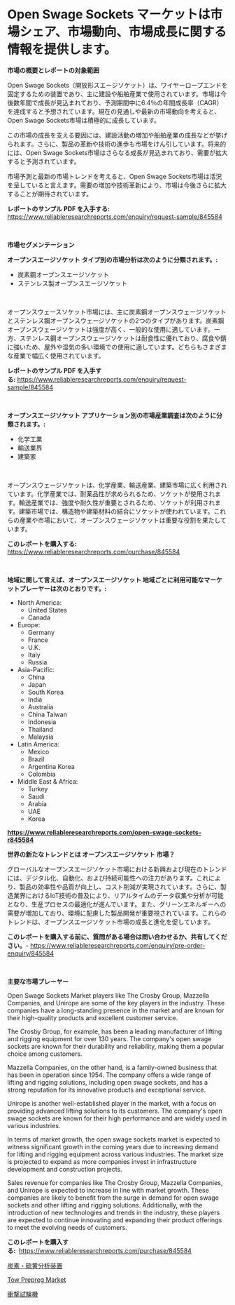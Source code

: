 <p><h1>Open Swage Sockets マーケットは市場シェア、市場動向、市場成長に関する情報を提供します。</h1></p><p><strong>市場の概要とレポートの対象範囲</strong></p>
<p><p>Open Swage Sockets（開放形スエージソケット）は、ワイヤーロープエンドを固定するための装置であり、主に建設や船舶産業で使用されています。市場は今後数年間で成長が見込まれており、予測期間中に6.4％の年間成長率（CAGR）を達成すると予想されています。現在の見通しや最新の市場動向を考えると、Open Swage Sockets市場は積極的に成長しています。</p><p>この市場の成長を支える要因には、建設活動の増加や船舶産業の成長などが挙げられます。さらに、製品の革新や技術の進歩も市場をけん引しています。将来的には、Open Swage Sockets市場はさらなる成長が見込まれており、需要が拡大すると予測されています。</p><p>市場予測と最新の市場トレンドを考えると、Open Swage Sockets市場は活況を呈していると言えます。需要の増加や技術革新により、市場は今後さらに拡大することが期待されています。</p></p>
<p><strong>レポートのサンプル PDF を入手する:</strong> <a href="https://www.reliableresearchreports.com/enquiry/request-sample/845584">https://www.reliableresearchreports.com/enquiry/request-sample/845584</a></p>
<p>&nbsp;</p>
<p><strong>市場セグメンテーション</strong></p>
<p><strong>オープンスエージソケット タイプ別の市場分析は次のように分類されます。:</strong></p>
<p><ul><li>炭素鋼オープンスエージソケット</li><li>ステンレス製オープンスエージソケット</li></ul></p>
<p>&nbsp;</p>
<p><p>オープンスウェースソケット市場には、主に炭素鋼オープンスウェージソケットとステンレス鋼オープンスウェージソケットの2つのタイプがあります。炭素鋼オープンスウェージソケットは強度が高く、一般的な使用に適しています。一方、ステンレス鋼オープンスウェージソケットは耐食性に優れており、腐食や錆に強いため、屋外や湿気の多い環境での使用に適しています。どちらもさまざまな産業で幅広く使用されています。</p></p>
<p><strong>レポートのサンプル PDF を入手する:</strong>&nbsp;<a href="https://www.reliableresearchreports.com/enquiry/request-sample/845584">https://www.reliableresearchreports.com/enquiry/request-sample/845584</a></p>
<p>&nbsp;</p>
<p><strong> オープンスエージソケット アプリケーション別の市場産業調査は次のように分類されます。:</strong></p>
<p><ul><li>化学工業</li><li>輸送業界</li><li>建築家</li></ul></p>
<p>&nbsp;</p>
<p><p>オープンスウェージソケットは、化学産業、輸送産業、建築市場に広く利用されています。化学産業では、耐薬品性が求められるため、ソケットが使用されます。輸送産業では、強度や耐久性が重要とされるため、ソケットが利用されます。建築市場では、構造物や建築材料の結合にソケットが使われています。これらの産業や市場において、オープンスウェージソケットは重要な役割を果たしています。</p></p>
<p><strong>このレポートを購入する:</strong>&nbsp; <a href="https://www.reliableresearchreports.com/purchase/845584">https://www.reliableresearchreports.com/purchase/845584</a></p>
<p>&nbsp;</p>
<p><strong>地域に関して言えば、オープンスエージソケット 地域ごとに利用可能なマーケットプレーヤーは次のとおりです。:</strong></p>
<p><ul>
    <li>
        North America:
        <ul>
            <li>United States</li>
            <li>Canada</li>
        </ul>
    </li>
    <li>
        Europe:
        <ul>
            <li>Germany</li>
            <li>France</li>
            <li>U.K.</li>
            <li>Italy</li>
            <li>Russia</li>
        </ul>
    </li>
    <li>
        Asia-Pacific:
        <ul>
            <li>China</li>
            <li>Japan</li>
            <li>South Korea</li>
            <li>India</li>
            <li>Australia</li>
            <li>China Taiwan</li>
            <li>Indonesia</li>
            <li>Thailand</li>
            <li>Malaysia</li>
        </ul>
    </li>
    <li>
        Latin America:
        <ul>
            <li>Mexico</li>
            <li>Brazil</li>
            <li>Argentina Korea</li>
            <li>Colombia</li>
        </ul>
    </li>
    <li>
        Middle East & Africa:
        <ul>
            <li>Turkey</li>
            <li>Saudi</li>
            <li>Arabia</li>
            <li>UAE</li>
            <li>Korea</li>
        </ul>
    </li>
    </ul></p>
<p><strong><a href="https://www.reliableresearchreports.com/open-swage-sockets-r845584">https://www.reliableresearchreports.com/open-swage-sockets-r845584</a></strong>&nbsp;</p>
<p><strong>世界の新たなトレンドとは オープンスエージソケット 市場？</strong></p>
<p><p>グローバルなオープンスエージソケット市場における新興および現在のトレンドには、デジタル化、自動化、および持続可能性への注力があります。これにより、製品の効率性や品質が向上し、コスト削減が実現されています。さらに、製造業界におけるIoT技術の普及により、リアルタイムのデータ収集や分析が可能となり、生産プロセスの最適化が進んでいます。また、グリーンエネルギーへの需要が増加しており、環境に配慮した製品開発が重要視されています。これらのトレンドは、オープンスエージソケット市場の成長と進化を促しています。</p></p>
<p><strong>このレポートを購入する前に、質問がある場合は問い合わせるか、共有してください。</strong>- <a href="https://www.reliableresearchreports.com/enquiry/pre-order-enquiry/845584">https://www.reliableresearchreports.com/enquiry/pre-order-enquiry/845584</a></p>
<p>&nbsp;</p>
<p><strong>主要な市場プレーヤー</strong></p>
<p><p>Open Swage Sockets Market players like The Crosby Group, Mazzella Companies, and Unirope are some of the key players in the industry. These companies have a long-standing presence in the market and are known for their high-quality products and excellent customer service.</p><p>The Crosby Group, for example, has been a leading manufacturer of lifting and rigging equipment for over 130 years. The company's open swage sockets are known for their durability and reliability, making them a popular choice among customers.</p><p>Mazzella Companies, on the other hand, is a family-owned business that has been in operation since 1954. The company offers a wide range of lifting and rigging solutions, including open swage sockets, and has a strong reputation for its innovative products and exceptional service.</p><p>Unirope is another well-established player in the market, with a focus on providing advanced lifting solutions to its customers. The company's open swage sockets are known for their high performance and are widely used in various industries.</p><p>In terms of market growth, the open swage sockets market is expected to witness significant growth in the coming years due to increasing demand for lifting and rigging equipment across various industries. The market size is projected to expand as more companies invest in infrastructure development and construction projects.</p><p>Sales revenue for companies like The Crosby Group, Mazzella Companies, and Unirope is expected to increase in line with market growth. These companies are likely to benefit from the surge in demand for open swage sockets and other lifting and rigging solutions. Additionally, with the introduction of new technologies and trends in the industry, these players are expected to continue innovating and expanding their product offerings to meet the evolving needs of customers.</p></p>
<p><strong>このレポートを購入する:</strong>&nbsp;&nbsp;<a href="https://www.reliableresearchreports.com/purchase/845584">https://www.reliableresearchreports.com/purchase/845584</a></p>
<p><p><a href="https://medium.com/@kimalker_178/%E7%82%AD%E7%B4%A0%E3%81%8A%E3%82%88%E3%81%B3%E7%A1%AB%E9%BB%84%E5%88%86%E6%9E%90%E6%A9%9F%E5%B8%82%E5%A0%B4%E3%81%AE%E3%82%B5%E3%82%A4%E3%82%BA-cagr-%E3%83%88%E3%83%AC%E3%83%B3%E3%83%89-2024-2030-416832acd230">炭素・硫黄分析装置</a></p><p><a href="https://circular-yam-9b9.notion.site/Tow-Prepreg-Market-Size-Evaluating-its-Market-Trends-Growth-and-Projections-2024-2031-1100ef6fea33480186f7ef64a90b7d20">Tow Prepreg Market</a></p><p><a href="https://medium.com/@carmenfery2023/%E3%82%A4%E3%83%B3%E3%83%91%E3%82%AF%E3%83%88%E3%83%86%E3%82%B9%E3%83%88%E6%A9%9F%E3%81%AE%E5%B8%82%E5%A0%B4-%E5%B8%82%E5%A0%B4%E3%82%B7%E3%82%A7%E3%82%A2-%E5%B8%82%E5%A0%B4%E5%8B%95%E5%90%91-%E3%81%9D%E3%81%97%E3%81%A6%E5%B0%86%E6%9D%A5%E3%81%AE%E6%88%90%E9%95%B7%E3%82%92%E6%8E%A2%E3%82%8B-81f3d2b8f359">衝撃試験機</a></p></p>
